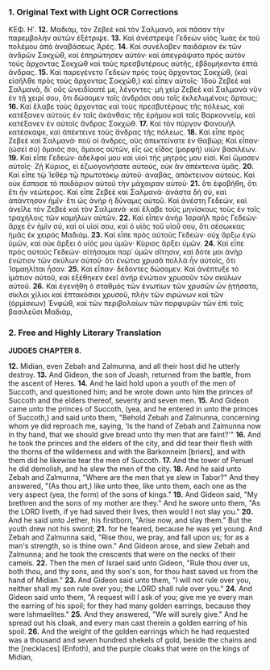 ### 1. Original Text with Light OCR Corrections

ΚΕΦ. Ηʹ.
**12.** Μαδιάμ, τὸν Ζεβεὲ καὶ τὸν Σαλμανά, καὶ πᾶσαν τὴν παρεμβολὴν αὐτῶν ἐξέτριψε.
**13.** Καὶ ἀνέστρεψε Γεδεὼν υἱὸς Ἰωὰς ἐκ τοῦ πολέμου ἀπὸ ἀναβάσεως Ἀρές.
**14.** Καὶ συνέλαβεν παιδάριον ἐκ τῶν ἀνδρῶν Σοκχώθ, καὶ ἐπηρώτησεν αὐτόν· καὶ ἀπεγράψατο πρὸς αὐτὸν τοὺς ἄρχοντας Σοκχώθ καὶ τοὺς πρεσβυτέρους αὐτῆς, ἑβδομήκοντα ἑπτὰ ἄνδρας.
**15.** Καὶ παρεγένετο Γεδεὼν πρὸς τοὺς ἄρχοντας Σοκχώθ, (καὶ εἰσῆλθε πρὸς τοὺς ἄρχοντας Σοκχώθ,) καὶ εἶπεν αὐτοῖς· Ἰδοὺ Ζεβεὲ καὶ Σαλμανά, δι᾿ οὓς ὠνειδίσατέ με, λέγοντες· μὴ χεὶρ Ζεβεὲ καὶ Σαλμανὰ νῦν ἐν τῇ χειρί σου, ὅτι δώσομεν τοῖς ἀνδράσι σου τοῖς ἐκλελυμένοις ἄρτους;
**16.** Καὶ ἔλαβε τοὺς ἄρχοντας καὶ τοὺς πρεσβυτέρους τῆς πόλεως, καὶ κατέξανεν αὐτοὺς ἐν ταῖς ἀκάνθαις τῆς ἐρήμου καὶ ταῖς Βαρκοννείμ, καὶ κατέξανεν ἐν αὐτοῖς ἄνδρας Σοκχώθ.
**17.** Καὶ τὸν πύργον Φανουὴλ κατέσκαψε, καὶ ἀπέκτεινε τοὺς ἄνδρας τῆς πόλεως.
**18.** Καὶ εἶπε πρὸς Ζεβεὲ καὶ Σαλμανά· ποῦ οἱ ἄνδρες, οὓς ἀπεκτείνατε ἐν Θαβώρ; Καὶ εἶπαν· (ὡσεὶ σὺ) ὅμοιός σοι, ὅμοιος αὐτῶν, εἷς ὡς εἶδος (μορφὴ) υἱῶν βασιλέων.
**19.** Καὶ εἶπε Γεδεών· ἀδελφοί μου καὶ υἱοὶ τῆς μητρός μου εἰσί. Καὶ ὤμοσεν αὐτοῖς· Ζῇ Κύριος, εἰ ἐζωογονήσατε αὐτούς, οὐκ ἂν ἀπέκτεινα ὑμᾶς.
**20.** Καὶ εἶπε τῷ Ἰεθὲρ τῷ πρωτοτόκῳ αὐτοῦ· ἀναβάς, ἀπόκτεινον αὐτούς. Καὶ οὐκ ἔσπασε τὸ παιδάριον αὐτοῦ τὴν μάχαιραν αὐτοῦ·
**21.** ὅτι ἐφοβήθη, ὅτι ἔτι ἦν νεώτερος. Καὶ εἶπε Ζεβεὲ καὶ Σαλμανά· ἀνάστα δὴ σύ, καὶ ἀπάντησον ἡμῖν· ἔτι ὡς ἀνὴρ ἡ δύναμις αὐτοῦ. Καὶ ἀνέστη Γεδεών, καὶ ἀνεῖλε τὸν Ζεβεὲ καὶ τὸν Σαλμανά· καὶ ἔλαβε τοὺς μηνίσκους τοὺς ἐν τοῖς τραχήλοις τῶν καμήλων αὐτῶν.
**22.** Καὶ εἶπεν ἀνὴρ Ἰσραὴλ πρὸς Γεδεών· ἄρχε ἐν ἡμῖν σύ, καὶ οἱ υἱοί σου, καὶ ὁ υἱὸς τοῦ υἱοῦ σου, ὅτι σέσωκκας ἡμᾶς ἐκ χειρὸς Μαδιάμ.
**23.** Καὶ εἶπε πρὸς αὐτοὺς Γεδεών· οὐχ ἄρξω ἐγὼ ὑμῶν, καὶ οὐκ ἄρξει ὁ υἱός μου ὑμῶν· Κύριος ἄρξει ὑμῶν.
**24.** Καὶ εἶπε πρὸς αὐτοὺς Γεδεών· αἰτήσομαι παρ᾿ ὑμῶν αἴτησιν, καὶ δότε μοι ἀνὴρ ἐνώτιον τῶν σκύλων αὐτοῦ· ὅτι ἐνώτια χρυσᾶ πολλὰ ἦν αὐτοῖς, ὅτι Ἰσμαηλῖται ἦσαν.
**25.** Καὶ εἶπαν· δεδόντες δώσομεν. Καὶ ἀνέπτυξε τὸ ἱμάτιον αὐτοῦ, καὶ ἐξέθηκεν ἐκεῖ ἀνὴρ ἐνώτιον χρυσοῦν τῶν σκύλων αὐτοῦ.
**26.** Καὶ ἐγενήθη ὁ σταθμὸς τῶν ἐνωτίων τῶν χρυσῶν ὧν ᾐτήσατο, σίκλοι χίλιοι καὶ ἑπτακόσιοι χρυσοῦ, πλὴν τῶν σιρώνων καὶ τῶν (ὁρμίσκων) Ἐνφώθ, καὶ τῶν περιβολαίων τῶν πορφυρῶν τῶν ἐπὶ τοῖς βασιλεῦσι Μαδιάμ,

### 2. Free and Highly Literary Translation

**JUDGES**
**CHAPTER 8.**

**12.** Midian, even Zebah and Zalmunna, and all their host did he utterly destroy.
**13.** And Gideon, the son of Joash, returned from the battle, from the ascent of Heres.
**14.** And he laid hold upon a youth of the men of Succoth, and questioned him; and he wrote down unto him the princes of Succoth and the elders thereof, seventy and seven men.
**15.** And Gideon came unto the princes of Succoth, (yea, and he entered in unto the princes of Succoth,) and said unto them, "Behold Zebah and Zalmunna, concerning whom ye did reproach me, saying, 'Is the hand of Zebah and Zalmunna now in thy hand, that we should give bread unto thy men that are faint?'"
**16.** And he took the princes and the elders of the city, and did tear their flesh with the thorns of the wilderness and with the Barkonneim [briers], and with them did he likewise tear the men of Succoth.
**17.** And the tower of Penuel he did demolish, and he slew the men of the city.
**18.** And he said unto Zebah and Zalmunna, "Where are the men that ye slew in Tabor?" And they answered, "(As thou art,) like unto thee, like unto them, each one as the very aspect (yea, the form) of the sons of kings."
**19.** And Gideon said, "My brethren and the sons of my mother are they." And he swore unto them, "As the LORD liveth, if ye had saved their lives, then would I not slay you."
**20.** And he said unto Jether, his firstborn, "Arise now, and slay them." But the youth drew not his sword;
**21.** for he feared, because he was yet young. And Zebah and Zalmunna said, "Rise thou, we pray, and fall upon us; for as a man's strength, so is thine own." And Gideon arose, and slew Zebah and Zalmunna; and he took the crescents that were on the necks of their camels.
**22.** Then the men of Israel said unto Gideon, "Rule thou over us, both thou, and thy sons, and thy son's son, for thou hast saved us from the hand of Midian."
**23.** And Gideon said unto them, "I will not rule over you, neither shall my son rule over you; the LORD shall rule over you."
**24.** And Gideon said unto them, "A request will I ask of you; give me ye every man the earring of his spoil; for they had many golden earrings, because they were Ishmaelites."
**25.** And they answered, "We will surely give." And he spread out his cloak, and every man cast therein a golden earring of his spoil.
**26.** And the weight of the golden earrings which he had requested was a thousand and seven hundred shekels of gold, beside the chains and the [necklaces] (Enfoth), and the purple cloaks that were on the kings of Midian,
